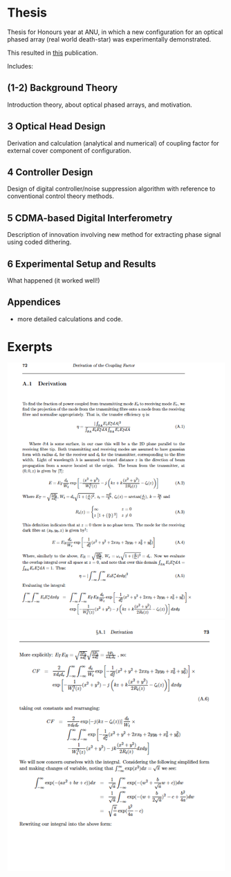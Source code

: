 # Thesis
Thesis for Honours year at ANU,
in which a new configuration for an optical phased array (real world death-star) was experimentally demonstrated.

This resulted in [this](https://opg.optica.org/ao/abstract.cfm?uri=ao-53-22-4881) publication.

Includes: 

## (1-2) Background Theory
Introduction theory, about optical phased arrays, and motivation.
## 3 Optical Head Design
Derivation and calculation (analytical and numerical) of coupling factor for external cover component of configuration.
## 4 Controller Design
Design of digital controller/noise suppression algorithm with reference to conventional control theory methods.
## 5 CDMA-based Digital Interferometry
Description of innovation involving new method for extracting phase signal using coded dithering.
## 6 Experimental Setup and Results
What happened (it worked well!)
## Appendices
- more detailed calculations and code.

# Exerpts

![pointing angle derivation](p_72.png)
![pointing angle derivation](p_73.png)
